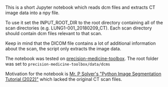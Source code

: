 This is a short Jupyter notebook which reads dcm files and extracts CT image data into a npy file.

To use it set the INPUT_ROOT_DIR to the root directory containing all of the scan directories (e.g. LUNG1-001_20180209_CT). Each scan directory should contain dcm files relevant to that scan.

Keep in mind that the DICOM file contains a lot of additional information about the scan, the script only extracts the image data.

The notebook was tested on [precision-medicine-toolbox](https://github.com/primakov/precision-medicine-toolbox). The root folder was set to
`precision-medicine-toolbox/data/dcms`

Motivation for the notebook is [Mr. P Solver's "Python Image Segmentation Tutorial (2022)"](https://youtu.be/UIgaLDgb2fY) which lacked the original CT scan files.
